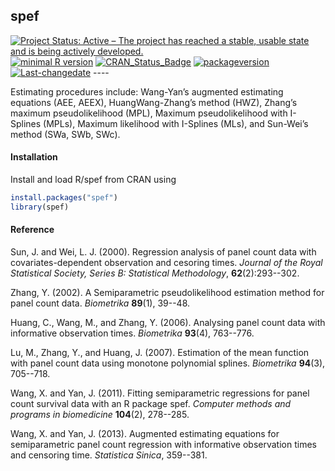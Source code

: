 **spef**
--------

[![Project Status: Active – The project has reached a stable, usable state and is being actively developed.](http://www.repostatus.org/badges/latest/active.svg)](http://www.repostatus.org/#active) [![minimal R version](https://img.shields.io/badge/R%3E%3D-3.4.4-6666ff.svg)](https://cran.r-project.org/) [![CRAN\_Status\_Badge](http://www.r-pkg.org/badges/version/spef)](https://cran.r-project.org/package=spef) [![packageversion](https://img.shields.io/badge/Package%20version-1.0.8-orange.svg?style=flat-square)](commits/master) [![Last-changedate](https://img.shields.io/badge/last%20change-2018--06--07-yellowgreen.svg)](/commits/master) ----

Estimating procedures include: Wang-Yan’s augmented estimating equations (AEE, AEEX), HuangWang-Zhang’s method (HWZ), Zhang’s maximum pseudolikelihood (MPL), Maximum pseudolikelihood with I-Splines (MPLs), Maximum likelihood with I-Splines (MLs), and Sun-Wei’s method (SWa, SWb, SWc).

#### Installation

Install and load R/spef from CRAN using

``` r
install.packages("spef")
library(spef)
```

#### Reference

Sun, J. and Wei, L. J. (2000). Regression analysis of panel count data with covariates-dependent observation and cesoring times. *Journal of the Royal Statistical Society, Series B: Statistical Methodology*, **62**(2):293--302.

Zhang, Y. (2002). A Semiparametric pseudolikelihood estimation method for panel count data. *Biometrika* **89**(1), 39--48.

Huang, C., Wang, M., and Zhang, Y. (2006). Analysing panel count data with informative observation times. *Biometrika* **93**(4), 763--776.

Lu, M., Zhang, Y., and Huang, J. (2007). Estimation of the mean function with panel count data using monotone polynomial splines. *Biometrika* **94**(3), 705--718.

Wang, X. and Yan, J. (2011). Fitting semiparametric regressions for panel count survival data with an R package spef. *Computer methods and programs in biomedicine* **104**(2), 278--285.

Wang, X. and Yan, J. (2013). Augmented estimating equations for semiparametric panel count regression with informative observation times and censoring time. *Statistica Sinica*, 359--381.
